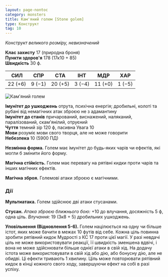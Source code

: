 ```yaml
---
layout: page-nontoc
category: monsters
title: Кам'яний голем [Stone golem]
type: Конструкт
tag: 10
---
```


_Конструкт великого розміру, невизначений_

**Клас захисту** 17 (природна броня)    
**Пункти здоров'я** 178 (17к10 + 85)    
**Швидкість** 30 ф.

| СИЛ     | СПР    | СТА     | ІНТ    | МДР     | ХАР    |
| ------- | ------ | ------- | ------ | ------- | ------ |
| 22 (+6) | 9 (−1) | 20 (+5) | 3 (−4) | 11 (+0) | 1 (−5) |

![Кам'яний голем](https://www.dndbeyond.com/avatars/thumbnails/30783/984/1000/1000/638062025138800879.png)

**Імунітет до ушкоджень** отрута, психічна енергія; дробильні, колоті та рубані від немагічних атак зброєю не з адамантину    
**Імунітет до станів** причарований, виснажений, наляканий, паралізований, скам'янілий, отруєний    
**Чуття** темний зір 120 ф, пасивна Увага 10    
**Мови** розуміє мови свого творця, але не може говорити    
**Небезпека** 10 (5900 ПД)

**Незмінна форма.** Голем має імунітет до будь-яких чарів чи ефектів, які могли б змінити його форму.    

**Магічна стійкість.** Голем має перевагу на рятівні кидки проти чарів та інших магічних ефектів.    

**Магічна зброя.** Големові атаки зброєю є магічними.

### Дії
**Мультиатака.** Голем здійснює дві атаки стусанами.    

**Стусан.** _Атака зброєю ближнього бою:_ +10 до влучання, досяжність 5 ф, одна ціль. _Влучання:_ 19 (3к8 + 5) дробильних ушкоджень.    

**Уповільнення  (Відновлення 5-6).** Голем націлюється на одну чи більше істот, яких може бачити в межах 10 футів від себе. Кожна ціль повинна зробити рятівний кидок Мудрості з КС 17 проти цієї магії. У разі невдачі ціль не може використовувати реакції, її швидкість зменшена вдвічі, і вона не може здійснювати більше однієї атаки в свій хід. На додачу істота може використовувати в свій хід або дію, або бонусну дію, але не обидві. Ці ефекти тривають 1 хвилину. Ціль може повторювати рятівний кидок в кінці кожного свого ходу, завершуючи ефект на собі в разі успіху.
